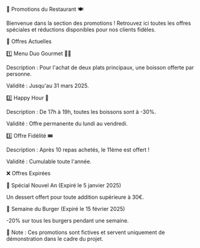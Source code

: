 📢 Promotions du Restaurant 🍽️

Bienvenue dans la section des promotions ! Retrouvez ici toutes les offres spéciales et réductions disponibles pour nos clients fidèles.

🎉 Offres Actuelles

1️⃣ Menu Duo Gourmet 🍔🍕

Description : Pour l'achat de deux plats principaux, une boisson offerte par personne.

Validité : Jusqu'au 31 mars 2025.

2️⃣ Happy Hour 🍹

Description : De 17h à 19h, toutes les boissons sont à -30%.

Validité : Offre permanente du lundi au vendredi.

3️⃣ Offre Fidélité 🎟️

Description : Après 10 repas achetés, le 11ème est offert !

Validité : Cumulable toute l'année.

❌ Offres Expirées

🔹 Spécial Nouvel An (Expiré le 5 janvier 2025)

Un dessert offert pour toute addition supérieure à 30€.

🔹 Semaine du Burger (Expiré le 15 février 2025)

-20% sur tous les burgers pendant une semaine.

📌 Note : Ces promotions sont fictives et servent uniquement de démonstration dans le cadre du projet.